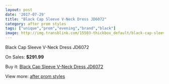 ```yaml
---
layout: post
date: '2017-07-29'
title: "Black Cap Sleeve V-Neck Dress JD6072"
category: after prom styles
tags: ["unique","prom","evening","brand","black"]
image: http://img.transblink.com/15503-thickbox_default/black-cap-sleeve-v-neck-dress-jd6072.jpg
---
```

Black Cap Sleeve V-Neck Dress JD6072

On Sales: **$291.99**
<a href="https://www.transblink.com/en/after-prom-styles/4934-black-cap-sleeve-v-neck-dress-jd6072.html"><amp-img layout="responsive" width="600" height="600" src="//img.transblink.com/15503-thickbox_default/black-cap-sleeve-v-neck-dress-jd6072.jpg" alt="Black Cap Sleeve V-Neck Dress JD6072 0" /></a>
<a href="https://www.transblink.com/en/after-prom-styles/4934-black-cap-sleeve-v-neck-dress-jd6072.html"><amp-img layout="responsive" width="600" height="600" src="//img.transblink.com/15505-thickbox_default/black-cap-sleeve-v-neck-dress-jd6072.jpg" alt="Black Cap Sleeve V-Neck Dress JD6072 1" /></a>
<a href="https://www.transblink.com/en/after-prom-styles/4934-black-cap-sleeve-v-neck-dress-jd6072.html"><amp-img layout="responsive" width="600" height="600" src="//img.transblink.com/15504-thickbox_default/black-cap-sleeve-v-neck-dress-jd6072.jpg" alt="Black Cap Sleeve V-Neck Dress JD6072 2" /></a>

Buy it: [Black Cap Sleeve V-Neck Dress JD6072](https://www.transblink.com/en/after-prom-styles/4934-black-cap-sleeve-v-neck-dress-jd6072.html "Black Cap Sleeve V-Neck Dress JD6072")

View more: [after prom styles](https://www.transblink.com/en/55-after-prom-styles "after prom styles")